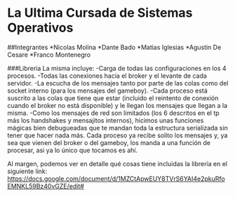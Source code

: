 # La Ultima Cursada de Sistemas Operativos

##Integrantes
*Nicolas Molina
*Dante Bado
*Matias Iglesias
*Agustin De Cesare
*Franco Montenegro

###Libreria
La misma incluye:
-Carga de todas las configuraciones en los 4 procesos.
-Todas las conexiones hacia el broker y el levante de cada servidor.
-La escucha de los mensajes tanto por parte de las colas como del socket interno (para los mensajes del gameboy).
-Cada proceso está suscrito a las colas que tiene que estar (incluido el reintento de conexión cuando el broker no está disponible) y le llegan los mensajes que llegan a la misma.
-Como los mensajes de red son limitados (los 6 descritos en el tp más los handshakes y mensajitos internos), hicimos unas funciones mágicas bien debugueadas que te mandan toda la estructura serializada sin tener que hacer nada más. Cada proceso ya recibe solito los mensajes y, ya sea que vienen del broker o del gameboy, los manda a una función de procesar, asi ya lo único que tocamos es ahí.

Al margen, podemos ver en detalle qué cosas tiene incluidas la librería en el siguiente link:
https://docs.google.com/document/d/1MZCtApwEUY8TVrS6YAI4e2pkuRfoEMNKL59Bz40vGZE/edit#
